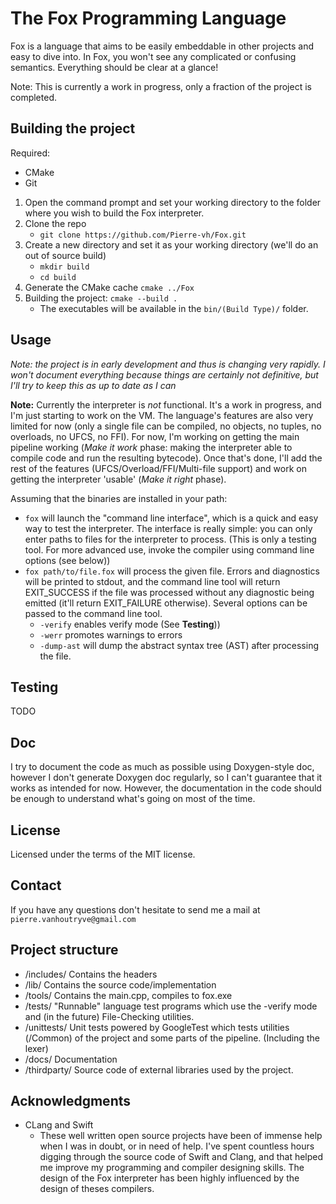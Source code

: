 # The Fox Programming Language
Fox is a language that aims to be easily embeddable in other projects and easy to dive into. In Fox, you won't
see any complicated or confusing semantics. Everything should be clear at a glance!

Note: This is currently a work in progress, only a fraction of the project is completed.

## Building the project
Required:
 * CMake
 * Git

1. Open the command prompt and set your working directory to the folder where you wish to build the Fox interpreter.
1. Clone the repo
   * `git clone https://github.com/Pierre-vh/Fox.git`
1. Create a new directory and set it as your working directory (we'll do an out of source build)
   * `mkdir build`
   * `cd build`
1. Generate the CMake cache `cmake ../Fox`
1. Building the project: `cmake --build .`
    * The executables will be available in the `bin/(Build Type)/` folder.

## Usage
*Note: the project is in early development and thus is changing very rapidly. I won't document everything because things are certainly not definitive, but I'll try to keep this as up to date as I can*

**Note:** Currently the interpreter is *not* functional. It's a work in progress, and I'm just starting to work on the VM. The language's features are also very limited for now (only a single file can be compiled, no objects, no tuples, no overloads, no UFCS, no FFI). For now, I'm working on getting the main pipeline working (*Make it work* phase: making the interpreter able to compile code and run the resulting bytecode). Once that's done, I'll add the rest of the features (UFCS/Overload/FFI/Multi-file support) and work on getting the interpreter 'usable' (*Make it right* phase).

Assuming that the binaries are installed in your path:
* `fox` will launch the "command line interface", which is a quick and easy way to test the interpreter. The interface is really simple: you can only enter paths to files for the interpreter to process. (This is only a testing tool. For more advanced use, invoke the compiler using command line options (see below))
* `fox path/to/file.fox` will process the given file. Errors and diagnostics will be printed to stdout, and the command line tool will return EXIT_SUCCESS if the file was processed without any diagnostic being emitted (it'll return EXIT_FAILURE otherwise). Several  options can be passed to the command line tool.
  * `-verify` enables verify mode (See **Testing**))
  * `-werr` promotes warnings to errors
  * `-dump-ast` will dump the abstract syntax tree (AST) after processing the file.


## Testing
  TODO

## Doc
I try to document the code as much as possible using Doxygen-style doc, however I don't generate Doxygen doc regularly, so I can't
guarantee that it works as intended for now. However, the documentation in the code should be enough to understand what's going on
most of the time.

## License
Licensed under the terms of the MIT license. 

## Contact
If you have any questions don't hesitate to send me a mail at `pierre.vanhoutryve@gmail.com`

## Project structure
* /includes/ Contains the headers
* /lib/ Contains the source code/implementation
* /tools/ Contains the main.cpp, compiles to fox.exe
* /tests/ "Runnable" language test programs which use the -verify mode and (in the future) File-Checking utilities.
* /unittests/ Unit tests powered by GoogleTest which tests utilities (/Common) of the project and some parts of the pipeline. (Including the lexer)
* /docs/ Documentation
* /thirdparty/ Source code of external libraries used by the project.

## Acknowledgments
* CLang and Swift
  * These well written open source projects have been of immense help when I was in doubt, or in need of help. I've spent countless
    hours digging through the source code of Swift and Clang, and that helped me improve my programming and compiler designing skills.
    The design of the Fox interpreter has been highly influenced by the design of theses compilers. 
